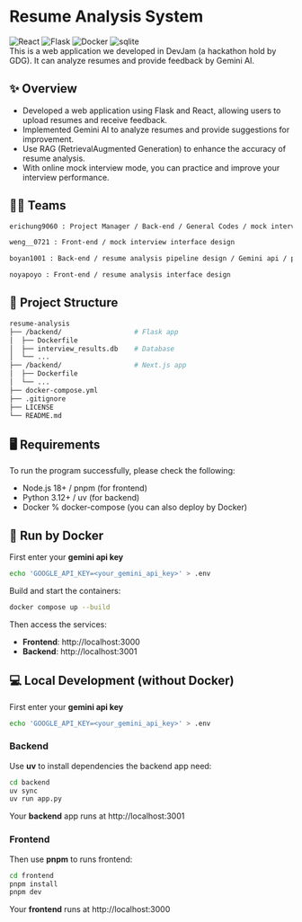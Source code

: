 # Resume Analysis System  
![React](https://img.shields.io/badge/React-20232a.svg?logo=react&logoColor=61DAFB&style=for-the-badge)
![Flask](https://img.shields.io/badge/Flask-000.svg?logo=flask&logoColor=white&style=for-the-badge)
![Docker](https://img.shields.io/badge/Docker-2496ED?logo=docker&logoColor=white&style=for-the-badge)
![sqlite](https://img.shields.io/badge/sqlite-07405e.svg?logo=sqlite&logoColor=white&style=for-the-badge)  
This is a web application we developed in DevJam (a hackathon hold by GDG). It can analyze resumes and provide feedback by Gemini AI.

## ✨ Overview  

- Developed a web application using Flask and React, allowing users to upload resumes and receive feedback.
- Implemented Gemini AI to analyze resumes and provide suggestions for improvement.
- Use RAG (RetrievalAugmented Generation) to enhance the accuracy of resume analysis.  
- With online mock interview mode, you can practice and improve your interview performance.

## 🧑‍💻 Teams  
```sh
erichung9060 : Project Manager / Back-end / General Codes / mock interview / Gemini api

weng__0721 : Front-end / mock interview interface design

boyan1001 : Back-end / resume analysis pipeline design / Gemini api / prompt engineering / Deploy  

noyapoyo : Front-end / resume analysis interface design
```

## 🧱 Project Structure  
```sh
resume-analysis
├── /backend/                  # Flask app
│  ├── Dockerfile              
│  ├── interview_results.db    # Database
│  └── ...
├── /backend/                  # Next.js app
│  ├── Dockerfile
│  └── ...
├── docker-compose.yml 
├── .gitignore
├── LICENSE
└── README.md
```

## 🖥️ Requirements    
To run the program successfully, please check the following:  
- Node.js 18+ / pnpm (for frontend)
- Python 3.12+ / uv (for backend)
- Docker % docker-compose (you can also deploy by Docker)

## 🐳 Run by Docker  
First enter your **gemini api key**
```sh
echo 'GOOGLE_API_KEY=<your_gemini_api_key>' > .env
```
Build and start the containers:  
```sh
docker compose up --build
```
Then access the services:  
- **Frontend**: http://localhost:3000
- **Backend**: http://localhost:3001

## 💻 Local Development (without Docker)  
First enter your **gemini api key**
```sh
echo 'GOOGLE_API_KEY=<your_gemini_api_key>' > .env
```
### Backend  
Use **uv** to install dependencies the backend app need: 
```sh
cd backend
uv sync
uv run app.py
```
Your **backend** app runs at http://localhost:3001  
### Frontend
Then use **pnpm** to runs frontend:
```sh
cd frontend
pnpm install
pnpm dev
```
Your **frontend** runs at http://localhost:3000  
